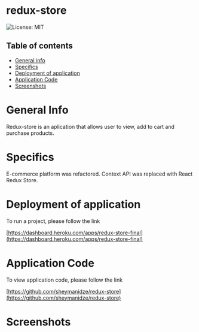 # redux-store


![License: MIT](https://img.shields.io/badge/License-MIT-yellow.svg)

## Table of contents
 * [General info](#General-Info)
 * [Specifics](#Specifics)
 * [Deployment of application](#Deployment-of-application)
 * [Application Code](#Application-Code)
 * [Screenshots](#Screenshots)



 # General Info

   Redux-store is an aplication that allows user to view, add to cart and purchase products.


 # Specifics
   
   E-commerce platform was refactored.  Context API was replaced with React Redux Store.


 # Deployment of application

   To run a project, please follow the link 

   [https://dashboard.heroku.com/apps/redux-store-final](https://dashboard.heroku.com/apps/redux-store-final)



 # Application Code

   To view application code, please follow the link 

   [https://github.com/sheymanidze/redux-store](https://github.com/sheymanidze/redux-store)


 # Screenshots

   ![]()


